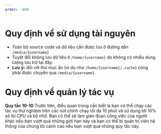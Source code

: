 ```yaml
---
order: -800
---
```

# **Quy định về sử dụng tài nguyên**

- Toàn bộ source code và dữ liệu cần được lưu ở đường dẫn `/media/{username}`
- Tuyệt đối không lưu dữ liệu ở `/home/{username}` do không có nhiều dung lượng lưu trữ tại đây.
- **Lưu ý:** đối với thư mục ẩn (ví dụ như `/home/{username}/.cache`) cũng phải được chuyển qua `/media/{username}`.

# **Quy định về quản lý tác vụ**

**Quy tắc 10-10** Trước tiên, điều quan trọng cần biết là bạn có thể chạy các tác vụ thử nghiệm trên các nút chính chạy tối đa 10 phút và sử dụng tới 10% số lõi CPU và bộ nhớ. Bạn có thể sẽ làm gián đoạn công việc của người khác nếu bạn vượt quá những giới hạn này và bạn có thể bị quản trị viên hệ thống của chúng tôi cảnh cáo nếu bạn vượt quá những quy tắc này.